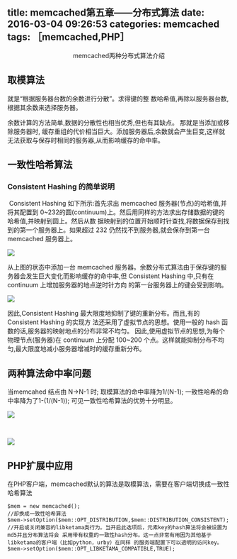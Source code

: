 title: memcached第五章——分布式算法
date: 2016-03-04 09:26:53
categories: memcached
tags: ［memcached,PHP］
---

<center>memcached两种分布式算法介绍</center>

<!--more-->

## 取模算法

就是“根据服务器台数的余数进行分散”。求得键的整 数哈希值,再除以服务器台数,根据其余数来选择服务器。 

余数计算的方法简单,数据的分散性也相当优秀,但也有其缺点。
那就是当添加或移除服务器时, 缓存重组的代价相当巨大。添加服务器后,余数就会产生巨变,这样就无法获取与保存时相同的服务器,从而影响缓存的命中率。

## 一致性哈希算法

### Consistent Hashing 的简单说明
​
Consistent Hashing 如下所示:首先求出 memcached 服务器(节点)的哈希值,并将其配置到 0~232的圆(continuum)上。然后用同样的方法求出存储数据的键的哈希值,并映射到圆上。然后从数 据映射到的位置开始顺时针查找,将数据保存到找到的第一个服务器上。如果超过 232 仍然找不到服务器,就会保存到第一台 memcached 服务器上。 


![](1.png)

从上图的状态中添加一台 memcached 服务器。余数分布式算法由于保存键的服务器会发生巨大变化而影响缓存的命中率,但 Consistent Hashing 中,只有在 continuum 上增加服务器的地点逆时针方向 的第一台服务器上的键会受到影响。 

![](2.png)


因此,Consistent Hashing 最大限度地抑制了键的重新分布。而且,有的 Consistent Hashing 的实现方 法还采用了虚拟节点的思想。使用一般的 hash 函数的话,服务器的映射地点的分布非常不均匀。 因此,使用虚拟节点的思想,为每个物理节点(服务器)在 continuum 上分配 100~200 个点。这样就能抑制分布不均匀,最大限度地减小服务器增减时的缓存重新分布。 


## 两种算法命中率问题
当memcahed 结点由 N->N-1 时;
取模算法的命中率降为1/(N-1);
一致性哈希的命中率降为了1-(1/(N-1));
可见一致性哈希算法的优势十分明显。

![](3.png)

<br/>

![](4.png)




## PHP扩展中应用

在PHP客户端，memcached默认的算法是取模算法，需要在客户端切换成一致性哈希算法

```
$mem = new memcached();
//却换成一致性哈希算法
$mem->setOption($mem::OPT_DISTRIBUTION,$mem::DISTRIBUTION_CONSISTENT);
//开启或关闭兼容的libketama类行为。当开启此选项后，元素key的hash算法将会被设置为md5并且分布算法将会 采用带有权重的一致性hash分布。这一点非常有用因为其他基于libketama的客户端（比如python，urby）在同样 的服务端配置下可以透明的访问key。
$mem->setOption($mem::OPT_LIBKETAMA_COMPATIBLE,TRUE);
```